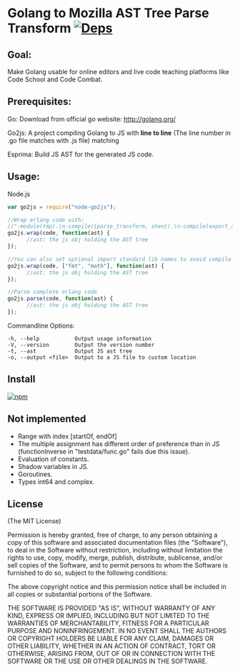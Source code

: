 Golang to Mozilla AST Tree Parse Transform [![Deps](https://david-dm.org/ttback/node-go2js.png)](https://david-dm.org/ttback/node-go2js)
=================================

Goal:
---------
Make Golang usable for online editors and live code teaching platforms like Code School and Code Combat.


Prerequisites:
---------

Go: Download from official go website: http://golang.org/

Go2js: A project compiling Golang to JS with **line to line** (The line number in .go file matches with .js file) matching

Esprima: Build JS AST for the generated JS code.


Usage:
---------

  Node.js
  
  ```Javascript
  var go2js = require("node-go2js");
  
  //Wrap erlang code with: 
  //"-module(tmp).\n-compile({parse_transform, shen}).\n-compile(export_all).\n-js([start/0]).\nstart() ->\n";
  go2js.wrap(code, function(ast) {
        //ast: the js obj holding the AST tree
  });

  //You can also set optional import standard lib names to avoid compile-time errors
  go2js.wrap(code, ["fmt", "math"], function(ast) {
        //ast: the js obj holding the AST tree
  });
  
  //Parse complete erlang code
  go2js.parse(code, function(ast) {
        //ast: the js obj holding the AST tree
  });
  
  ```

  Commandline Options:

    -h, --help           Output usage information
    -V, --version        Output the version number
    -t, --ast            Output JS ast tree
    -o, --output <file>  Output to a JS file to custom location


Install
---------


[![npm](https://nodei.co/npm/node-go2js.png)](https://npmjs.org/package/node-go2js)


Not implemented
---------

+ Range with index [startOf, endOf]
+ The multiple assignment has different order of preference than in JS
 (functionInverse in "testdata/func.go" fails due this issue).
+ Evaluation of constants.
+ Shadow variables in JS.
+ Goroutines.
+ Types int64 and complex.


## License

(The MIT License)

Permission is hereby granted, free of charge, to any person obtaining a copy
of this software and associated documentation files (the "Software"), to deal
in the Software without restriction, including without limitation the rights
to use, copy, modify, merge, publish, distribute, sublicense, and/or sell
copies of the Software, and to permit persons to whom the Software is
furnished to do so, subject to the following conditions:

The above copyright notice and this permission notice shall be included in
all copies or substantial portions of the Software.

THE SOFTWARE IS PROVIDED "AS IS", WITHOUT WARRANTY OF ANY KIND, EXPRESS OR
IMPLIED, INCLUDING BUT NOT LIMITED TO THE WARRANTIES OF MERCHANTABILITY,
FITNESS FOR A PARTICULAR PURPOSE AND NONINFRINGEMENT. IN NO EVENT SHALL THE
AUTHORS OR COPYRIGHT HOLDERS BE LIABLE FOR ANY CLAIM, DAMAGES OR OTHER
LIABILITY, WHETHER IN AN ACTION OF CONTRACT, TORT OR OTHERWISE, ARISING FROM,
OUT OF OR IN CONNECTION WITH THE SOFTWARE OR THE USE OR OTHER DEALINGS IN
THE SOFTWARE.

